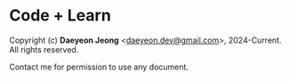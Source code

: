 # Code + Learn

Copyright (c) **Daeyeon Jeong** <<daeyeon.dev@gmail.com>>, 2024-Current. All rights reserved.

Contact me for permission to use any document.
